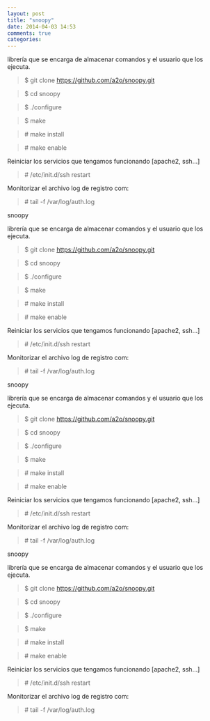 ```yaml
---
layout: post
title: "snoopy"
date: 2014-04-03 14:53
comments: true
categories: 
---
```

librería que se encarga de almacenar comandos y el usuario que los ejecuta.

>$ git clone https://github.com/a2o/snoopy.git

>$ cd snoopy

>$ ./configure

>$ make

>\# make install

>\# make enable

Reiniciar los servicios que tengamos funcionando [apache2, ssh...]

>\# /etc/init.d/ssh restart

Monitorizar el archivo log de registro com:

>\# tail -f /var/log/auth.log

snoopy

librería que se encarga de almacenar comandos y el usuario que los ejecuta.

>$ git clone https://github.com/a2o/snoopy.git

>$ cd snoopy

>$ ./configure

>$ make

>\# make install

>\# make enable

Reiniciar los servicios que tengamos funcionando [apache2, ssh...]

>\# /etc/init.d/ssh restart

Monitorizar el archivo log de registro com:

>\# tail -f /var/log/auth.log

snoopy

librería que se encarga de almacenar comandos y el usuario que los ejecuta.

>$ git clone https://github.com/a2o/snoopy.git

>$ cd snoopy

>$ ./configure

>$ make

>\# make install

>\# make enable

Reiniciar los servicios que tengamos funcionando [apache2, ssh...]

>\# /etc/init.d/ssh restart

Monitorizar el archivo log de registro com:

>\# tail -f /var/log/auth.log

snoopy

librería que se encarga de almacenar comandos y el usuario que los ejecuta.

>$ git clone https://github.com/a2o/snoopy.git

>$ cd snoopy

>$ ./configure

>$ make

>\# make install

>\# make enable

Reiniciar los servicios que tengamos funcionando [apache2, ssh...]

>\# /etc/init.d/ssh restart

Monitorizar el archivo log de registro com:

>\# tail -f /var/log/auth.log

